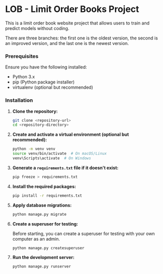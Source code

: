 # LOB - Limit Order Books Project

This is a limit order book website project that allows users to train and predict models without coding.

There are three branches: the first one is the oldest version, the second is an improved version, and the last one is the newest version.

### Prerequisites

Ensure you have the following installed:
- Python 3.x
- pip (Python package installer)
- virtualenv (optional but recommended)

### Installation

1. **Clone the repository:**
   ```sh
   git clone <repository-url>
   cd <repository-directory>
   ```

2. **Create and activate a virtual environment (optional but recommended):**
   ```sh
   python -m venv venv
   source venv/bin/activate  # On macOS/Linux
   venv\Scripts\activate  # On Windows
   ```

3. **Generate a `requirements.txt` file if it doesn't exist:**
   ```sh
   pip freeze > requirements.txt
   ```

4. **Install the required packages:**
   ```sh
   pip install -r requirements.txt
   ```

5. **Apply database migrations:**
   ```sh
   python manage.py migrate
   ```

6. **Create a superuser for testing:**

   Before starting, you can create a superuser for testing with your own computer as an admin.
   ```sh
   python manage.py createsuperuser
   ```

7. **Run the development server:**
   ```sh
   python manage.py runserver
   ```

